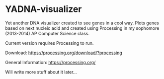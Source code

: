 # YADNA-visualizer
Yet another DNA visualizer created to see genes in a cool way. Plots genes based on next nucleic acid and created using Processing 
in my sophomore (2013-2014) AP Computer Science class.

Current version requires Processing to run.

Download: https://processing.org/download/?processing

General Information: https://processing.org/

Will write more stuff about it later...
